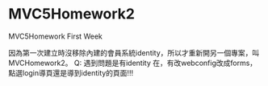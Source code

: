 # MVC5Homework2
MVC5Homework First Week

因為第一次建立時沒移除內建的會員系統identity，所以才重新開另一個專案，叫MVCHomework2。
Q: 遇到問題是有identity 在，有改webconfig改成forms，點選login導頁還是導到identity的頁面!!!

